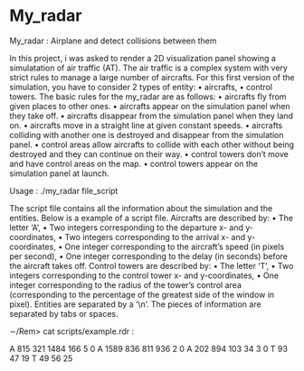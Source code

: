 # My_radar
My_radar : Airplane and detect collisions between them

In this project, i was asked to render a 2D visualization panel showing a simulatation of air traffic (AT).
The air traffic is a complex system with very strict rules to manage a large number of aircrafts.
For this first version of the simulation, you have to consider 2 types of entity:
• aircrafts,
• control towers.
The basic rules for the my_radar are as follows:
• aircrafts fly from given places to other ones.
• aircrafts appear on the simulation panel when they take off.
• aircrafts disappear from the simulation panel when they land on.
• aircrafts move in a straight line at given constant speeds.
• aircrafts colliding with another one is destroyed and disappear from the simulation panel.
• control areas allow aircrafts to collide with each other without being destroyed and they can continue
on their way.
• control towers don’t move and have control areas on the map.
• control towers appear on the simulation panel at launch.

Usage : 
./my_radar file_script

The script file contains all the information about the simulation and the entities.
Below is a example of a script file.
Aircrafts are described by:
• The letter ‘A’,
• Two integers corresponding to the departure x- and y-coordinates,
• Two integers corresponding to the arrival x- and y-coordinates,
• One integer corresponding to the aircraft’s speed (in pixels per second),
• One integer corresponding to the delay (in seconds) before the aircraft takes off.
Control towers are described by:
• The letter ‘T’,
• Two integers corresponding to the control tower x- and y-coordinates,
• One integer corresponding to the radius of the tower’s control area (corresponding to the percentage
of the greatest side of the window in pixel).
Entities are separated by a ‘\n’.
The pieces of information are separated by tabs or spaces.

∼/Rem> cat scripts/example.rdr :

A 815 321 1484 166 5 0
A 1589 836 811 936 2 0
A 202 894 103 34 3 0
T 93 47 19
T 49 56 25


